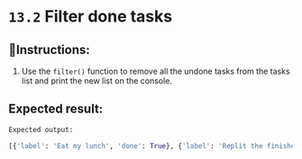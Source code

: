 # `13.2` Filter done tasks

## 📝Instructions:

1. Use the `filter()` function to remove all the undone tasks from the tasks list and print the new list on the console.

## Expected result:

```py
Expected output:

[{'label': 'Eat my lunch', 'done': True}, {'label': 'Replit the finishes', 'done': True}, {'label': 'Read a book', 'done': True}]
  ```